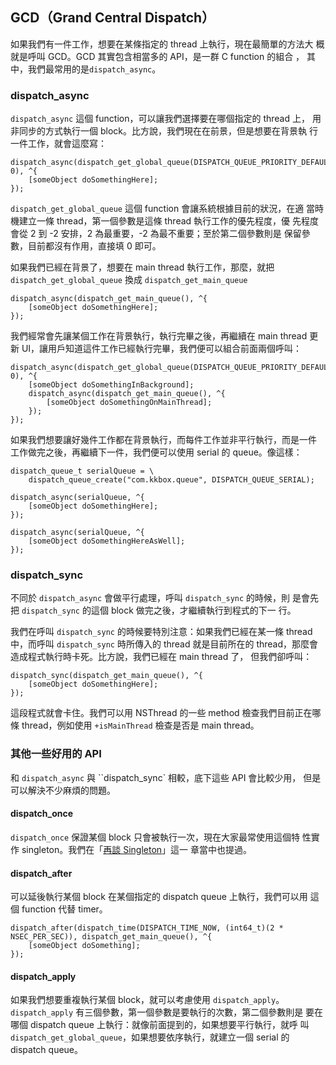 GCD（Grand Central Dispatch）
----------------------------

如果我們有一件工作，想要在某條指定的 thread 上執行，現在最簡單的方法大
概就是呼叫 GCD。GCD 其實包含相當多的 API，是一群 C function 的組合 ，
其中，我們最常用的是`dispatch_async`。

### dispatch_async

`dispatch_async` 這個 function，可以讓我們選擇要在哪個指定的 thread 上，
用非同步的方式執行一個 block。比方說，我們現在在前景，但是想要在背景執
行一件工作，就會這麼寫：

``` objc
dispatch_async(dispatch_get_global_queue(DISPATCH_QUEUE_PRIORITY_DEFAULT, 0), ^{
	[someObject doSomethingHere];
});
```

`dispatch_get_global_queue` 這個 function 會讓系統根據目前的狀況，在適
當時機建立一條 thread，第一個參數是這條 thread 執行工作的優先程度，優
先程度會從 2 到 -2 安排，2 為最重要，-2 為最不重要；至於第二個參數則是
保留參數，目前都沒有作用，直接填 0 即可。

如果我們已經在背景了，想要在 main thread 執行工作，那麼，就把
`dispatch_get_global_queue` 換成 `dispatch_get_main_queue`

``` objc
dispatch_async(dispatch_get_main_queue(), ^{
	[someObject doSomethingHere];
});
```

我們經常會先讓某個工作在背景執行，執行完畢之後，再繼續在 main thread
更新 UI，讓用戶知道這件工作已經執行完畢，我們便可以組合前面兩個呼叫：

``` objc
dispatch_async(dispatch_get_global_queue(DISPATCH_QUEUE_PRIORITY_DEFAULT, 0), ^{
	[someObject doSomethingInBackground];
	dispatch_async(dispatch_get_main_queue(), ^{
		[someObject doSomethingOnMainThread];
	});
});
```

如果我們想要讓好幾件工作都在背景執行，而每件工作並非平行執行，而是一件
工作做完之後，再繼續下一件，我們便可以使用 serial 的 queue。像這樣：

``` objc
dispatch_queue_t serialQueue = \
    dispatch_queue_create("com.kkbox.queue", DISPATCH_QUEUE_SERIAL);

dispatch_async(serialQueue, ^{
    [someObject doSomethingHere];
});

dispatch_async(serialQueue, ^{
    [someObject doSomethingHereAsWell];
});
```

### dispatch_sync

不同於 `dispatch_async` 會做平行處理，呼叫 `dispatch_sync` 的時候，則
是會先把 `dispatch_sync` 的這個 block 做完之後，才繼續執行到程式的下一
行。

我們在呼叫 `dispatch_sync` 的時候要特別注意：如果我們已經在某一條
thread 中，而呼叫 `dispatch_sync` 時所傳入的 thread 就是目前所在的
thread，那麼會造成程式執行時卡死。比方說，我們已經在 main thread 了，
但我們卻呼叫：

``` objc
dispatch_sync(dispatch_get_main_queue(), ^{
    [someObject doSomethingHere];
});
```

這段程式就會卡住。我們可以用 NSThread 的一些 method 檢查我們目前正在哪
條 thread，例如使用 `+isMainThread` 檢查是否是 main thread。

### 其他一些好用的 API

和 `dispatch_async` 與 ``dispatch_sync` 相較，底下這些 API 會比較少用，
但是可以解決不少麻煩的問題。

#### dispatch_once

`dispatch_once` 保證某個 block 只會被執行一次，現在大家最常使用這個特
性實作 singleton。我們在「[再談 Singleton](singleton/README.md)」這一
章當中也提過。

#### dispatch_after

可以延後執行某個 block 在某個指定的 dispatch queue 上執行，我們可以用
這個 function 代替 timer。

``` objc
dispatch_after(dispatch_time(DISPATCH_TIME_NOW, (int64_t)(2 * NSEC_PER_SEC)), dispatch_get_main_queue(), ^{
	[someObject doSomething];
});
```

#### dispatch_apply

如果我們想要重複執行某個 block，就可以考慮使用 `dispatch_apply`。
`dispatch_apply` 有三個參數，第一個參數是要執行的次數，第二個參數則是
要在哪個 dispatch queue 上執行：就像前面提到的，如果想要平行執行，就呼
叫 `dispatch_get_global_queue`，如果想要依序執行，就建立一個 serial 的
dispatch queue。
